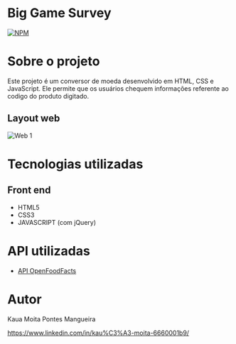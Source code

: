 # Big Game Survey 
[![NPM](https://img.shields.io/npm/l/react)](https://github.com/DeskyePK/Leitor-Codigo-Barras/blob/main/LICENSE) 

# Sobre o projeto

Este projeto é um conversor de moeda desenvolvido em HTML, CSS e JavaScript. Ele permite que os usuários chequem informações referente ao codigo do produto digitado.


## Layout web
![Web 1](https://i.ibb.co/FnPpTnr/image.png)



# Tecnologias utilizadas

## Front end

- HTML5
- CSS3
- JAVASCRIPT  (com jQuery)

# API utilizadas

- [API OpenFoodFacts](https://world.openfoodfacts.org/files/api-documentation.html)


# Autor

Kaua Moita Pontes Mangueira

https://www.linkedin.com/in/kau%C3%A3-moita-6660001b9/
